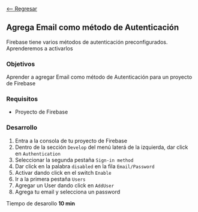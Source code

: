 [<-- Regresar](../)

## Agrega Email como método de Autenticación

Firebase tiene varios métodos de autenticación preconfigurados. Aprenderemos a activarlos

### Objetivos 

Aprender a agregar Email como método de Autenticación para un proyecto de Firebase

### Requisitos 

- Proyecto de Firebase

### Desarrollo

1. Entra a la consola de tu proyecto de Firebase
2. Dentro de la sección `Develop` del menú laterá de la izquierda, dar click en `Authentication`
3. Seleccionar la segunda pestaña `Sign-in method`
4. Dar click en la palabra `disabled` en la fila `Email/Password`
5. Activar dando click en el switch `Enable`
6. Ir a la primera pestaña `Users`
7. Agregar un User dando click en `AddUser`
8. Agrega tu email y selecciona un password

Tiempo de desarollo **10 min**
